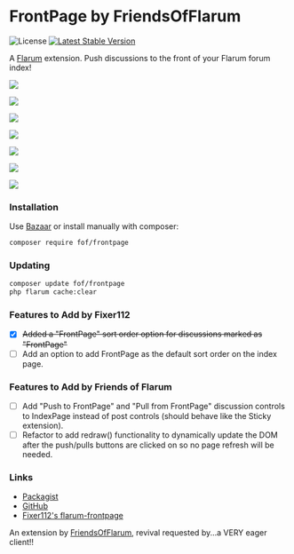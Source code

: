 # FrontPage by FriendsOfFlarum

![License](https://img.shields.io/badge/license-MIT-blue.svg) [![Latest Stable Version](https://img.shields.io/packagist/v/fof/frontpage.svg)](https://packagist.org/packages/fof/frontpage)

A [Flarum](http://flarum.org) extension. Push discussions to the front of your Flarum forum index!

![](https://i.imgur.com/kwTp4ad.jpg)

![](https://i.imgur.com/lVCGW5T.jpg)

![](https://i.imgur.com/pPh6Ous.jpg)

![](https://i.imgur.com/rcUDOJ3.jpg)

![](https://i.imgur.com/7ec2f5r.jpg)

![](https://i.imgur.com/g9Z4B7r.jpg)

![](https://i.imgur.com/pbk6JaN.jpg)

### Installation

Use [Bazaar](https://discuss.flarum.org/d/5151-flagrow-bazaar-the-extension-marketplace) or install manually with composer:

```sh
composer require fof/frontpage
```

### Updating

```sh
composer update fof/frontpage
php flarum cache:clear
```

### Features to Add by Fixer112
- [x] ~~Added a "FrontPage" sort order option for discussions marked as "FrontPage"~~
- [ ] Add an option to add FrontPage as the default sort order on the index page.

### Features to Add by Friends of Flarum
- [ ] Add "Push to FrontPage" and "Pull from FrontPage" discussion controls to IndexPage instead of post controls (should behave like the Sticky extension).
- [ ] Refactor to add redraw() functionality to dynamically update the DOM after the push/pulls 
buttons are clicked on so no page refresh will be needed.

### Links

- [Packagist](https://packagist.org/packages/fof/frontpage)
- [GitHub](https://github.com/friendsofflarum/frontpage)
- [Fixer112's flarum-frontpage](https://github.com/fixer112/flarum-frontpage)

An extension by [FriendsOfFlarum](https://github.com/FriendsOfFlarum), revival requested by...a VERY eager client!!

